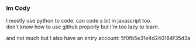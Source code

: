 ### Im Cody
I mostly use python to code. can code a bit in javascript too.<br>
don't know how to use github properly but I'm too lazy to learn.

and not much but I also have an entry account: 5f0fb5e31e4d240184f35d3a
<!--
**Cody40/Cody40** is a ✨ _special_ ✨ repository because its `README.md` (this file) appears on your GitHub profile.

Here are some ideas to get you started:

- 🔭 I’m currently working on python
- 🌱 I’m currently learning python
- 👯 I’m looking to collaborate on ...
- 🤔 I’m looking for help with ...
- 💬 Ask me about ...
- 📫 How to reach me: ...
- 😄 Pronouns: ...
- ⚡ Fun fact: ...
-->
